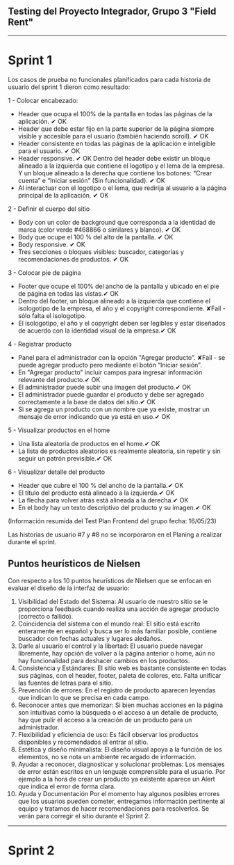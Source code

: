 ## Testing del Proyecto Integrador, Grupo 3 "Field Rent"
<hr>

# Sprint 1

Los casos de prueba no funcionales planificados para cada historia de usuario del sprint 1 dieron como resultado:

1 - Colocar encabezado:
* Header que ocupa el 100% de la pantalla en todas las páginas de la aplicación. ✔ OK
* Header que debe estar fijo en la parte superior de la página siempre visible y accesible para el usuario (también haciendo scroll). ✔ OK
* Header consistente en todas las páginas de la aplicación e inteligible para el usuario. ✔ OK
* Header responsive. ✔ OK
Dentro del header debe existir un bloque alineado a la izquierda que contiene el logotipo y el lema de la empresa. Y un bloque alineado a la derecha que contiene los botones: “Crear cuenta” e “Iniciar sesión” (Sin funcionalidad). ✔ OK
* Al interactuar con el logotipo o el lema, que redirija al usuario a la página principal de la aplicación. ✔ OK

2 - Definir el cuerpo del sitio 
* Body con un color de background que corresponda a la identidad de marca (color verde #468866 o similares y blanco). ✔ OK 
* Body que ocupe el 100 % del alto de la pantalla. ✔ OK
* Body responsive. ✔ OK
* Tres secciones o bloques visibles:  buscador, categorías y recomendaciones de productos. ✔ OK

3 - Colocar pie de página
* Footer que ocupe el 100% del ancho de la pantalla y ubicado en el pie de página en todas las vistas.✔ OK
* Dentro del footer, un bloque alineado a la izquierda que contiene el isologotipo de la empresa, el año y el copyright correspondiente. ✘Fail - sólo falta el isologotipo.
* El isologotipo, el año y el copyright deben ser legibles y estar diseñados de acuerdo con la identidad visual de la empresa.✔ OK

4 - Registrar producto
* Panel para el administrador con la opción  "Agregar producto”. ✘Fail - se puede agregar producto pero mediante el botón “Iniciar sesión”.
* En "Agregar producto" incluir campos para ingresar información relevante del producto.✔ OK
* El administrador puede subir una imagen del producto.✔ OK
* El administrador puede guardar el producto y debe ser agregado correctamente a la base de datos del sitio.✔ OK
* Si se agrega un producto con un nombre que ya existe, mostrar un mensaje de error indicando que ya está en uso.✔ OK

5 - Visualizar productos en el home
* Una lista aleatoria de productos en el home.✔ OK
* La lista de productos aleatorios es realmente aleatoria, sin repetir y sin seguir un patrón previsible.✔ OK

6 - Visualizar detalle del producto
* Header que cubre el 100 % del ancho de la pantalla.✔ OK
* El título del producto está alineado a la izquierda.✔ OK
* La flecha para volver atrás está alineada a la derecha.✔ OK
* En el body hay un texto descriptivo del producto y su imagen.✔ OK

(Información resumida del Test Plan Frontend del grupo fecha: 16/05/23)

Las historias de usuario #7 y #8 no se incorporaron en el Planing a realizar durante el sprint. 

## Puntos heurísticos de Nielsen

Con respecto a los 10 puntos heurísticos de Nielsen que se enfocan en evaluar el diseño de la interfaz de usuario:
1. Visibilidad del Estado del Sistema:
Al usuario de nuestro sitio se le proporciona feedback cuando realiza una acción de agregar producto (correcto o fallido). 
2. Coincidencia del sistema con el mundo real:
El sitio está escrito enteramente en español y busca ser lo más familiar posible, contiene buscador con fechas actuales y lugares aledaños.
3. Darle al usuario el control y la libertad:
El usuario puede navegar libremente, hay opción de volver a la página anterior o home, aún no hay funcionalidad para deshacer cambios en los productos.
4. Consistencia y Estándares:
El sitio web es bastante consistente en todas sus páginas, con el header, footer, paleta de colores, etc. Falta unificar las fuentes de letras para el sitio.
5. Prevención de errores:
En el registro de producto aparecen leyendas que indican lo que se precisa en cada campo.
6. Reconocer antes que memorizar:
Si bien muchas acciones en la página son intuitivas como la búsqueda o el acceso a un detalle de producto, hay que pulir el acceso a la creación de un producto para un administrador.
7. Flexibilidad y eficiencia de uso:
Es fácil observar los productos disponibles y recomendados al entrar al sitio.
8. Estética y diseño minimalista:
El diseño visual apoya a la función de los elementos, no se nota un ambiente recargado de información.
9. Ayudar a reconocer, diagnosticar y solucionar problemas:
Los mensajes de error están escritos en un lenguaje comprensible para el usuario. Por ejemplo a la hora de crear un producto ya existente aparece un Alert que indica el error de forma clara.
10. Ayuda y Documentación
Por el momento hay algunos posibles errores que los usuarios pueden cometer, entregamos información pertinente al equipo y tratamos de hacer recomendaciones para resolverlos. Se verán para corregir el sitio durante el Sprint 2.
<hr>

# Sprint 2